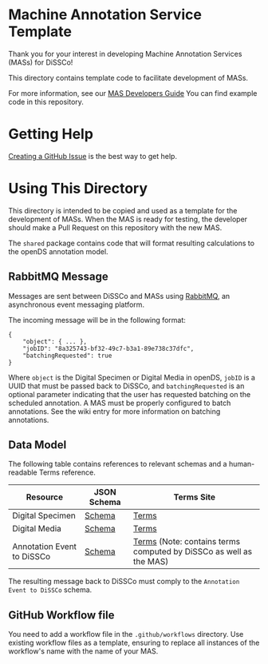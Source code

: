 # Machine Annotation Service Template

Thank you for your interest in developing Machine Annotation Services (MASs) for DiSSCo!

This directory contains template code to facilitate development of MASs.

For more information, see our [MAS Developers Guide](https://dissco.github.io/mas-developers-documentation/)
You can find example code in this repository.

# Getting Help

[Creating a GitHub Issue](https://github.com/DiSSCo/mas-developers-documentation/issues/new?template=Blank+issue) is the
best way to get help.

# Using This Directory

This directory is intended to be copied and used as a template for the development of MASs. When the MAS is ready for
testing, the developer should make a Pull Request on this repository with the new MAS.

The `shared` package contains code that will format resulting calculations to the openDS annotation model.

## RabbitMQ Message

Messages are sent between DiSSCo and MASs using [RabbitMQ](https://www.rabbitmq.com/), an asynchronous event messaging
platform.

The incoming message will be in the following format:

```
{
    "object": { ... },
    "jobID": "8a325743-bf32-49c7-b3a1-89e738c37dfc",
    "batchingRequested": true
}
```

Where `object` is the Digital Specimen or Digital Media in openDS, `jobID` is a UUID that must be passed back to DiSSCo,
and `batchingRequested` is an optional parameter indicating that the user has requested batching on the scheduled
annotation. A MAS must be properly configured to batch annotations. See the wiki entry for more information on batching
annotations.

## Data Model

The following table contains references to relevant schemas and a human-readable Terms reference.

| Resource                   | JSON Schema                                                                                                      | Terms Site                                                                                                       |
|----------------------------|------------------------------------------------------------------------------------------------------------------|------------------------------------------------------------------------------------------------------------------|
| Digital Specimen           | [Schema](https://schemas.dissco.tech/schemas/fdo-type/digital-specimen/0.4.0/digital-specimen.json)              | [Terms](https://terms.dissco.tech/digital-specimen-terms)                                                        |
| Digital Media              | [Schema](https://schemas.dissco.tech/schemas/fdo-type/digital-media/0.4.0/digital-media.json)                    | [Terms](https://terms.dissco.tech/digital-media-terms)                                                           |
| Annotation Event to DiSSCo | [Schema](https://schemas.dissco.tech/schemas/developer-schema/annotation/0.4.0/annotation-processing-event.json) | [Terms](https://terms.dissco.tech/annotation-terms) (Note: contains terms computed by DiSSCo as well as the MAS) |

The resulting message back to DiSSCo must comply to the `Annotation Event to DiSSCo` schema.

## GitHub Workflow file

You need to add a workflow file in the `.github/workflows` directory. Use existing workflow files as a template,
ensuring to replace all instances of the workflow's name with the name of your MAS. 